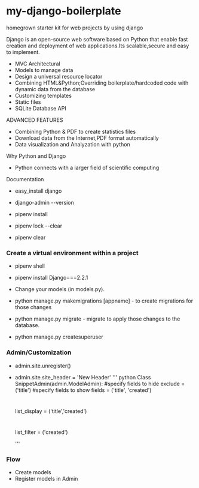 # my-django-boilerplate
homegrown starter kit for web projects by using django

Django is an open-source web software based on Python that enable fast creation and deployment of web applications.Its scalable,secure and easy to implement.

- MVC Architectural
- Models to manage data
- Design a universal resource locator
- Combining HTML&Python;Overriding boilerplate/hardcoded code with dynamic data from the database
- Customizing templates
- Static files
- SQLite Database API

ADVANCED FEATURES

- Combining Python & PDF to create statistics files
- Download data from the Internet,PDF format automatically
- Data visualization and Analyzation with python

Why Python and Django
- Python connects with a larger field of scientific computing


Documentation
- easy_install django
- django-admin --version
- pipenv install

- pipenv lock --clear
- pipenv clear

### Create a virtual environment within a project
- pipenv shell
- pipenv install Django===2.2.1

- Change your models (in models.py).
- python manage.py makemigrations [appname] - to create migrations for those changes
- python manage.py migrate - migrate to apply those changes to the database.
- python manage.py createsuperuser


### Admin/Customization
- admin.site.unregister()
- admin.site.site_header = 'New Header'
''' python
Class SnippetAdmin(admin.ModelAdmin):
    #specify fields to hide
    exclude = ('title')
    #specify fields to show
    fields = ('title', 'created')
    #
    list_display = ('title','created')
    #
    list_filter = ('created')

    '''


### Flow
- Create models
- Register models in Admin